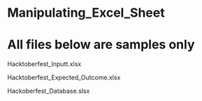 # Manipulating_Excel_Sheet

# All files below are samples only

Hacktoberfest_Inputt.xlsx


Hacktoberfest_Expected_Outcome.xlsx


Hackoberfest_Database.slsx 
